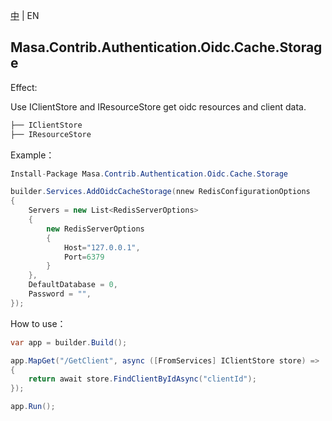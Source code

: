 [中](README.zh-CN.md) | EN

## Masa.Contrib.Authentication.Oidc.Cache.Storage

Effect:

Use IClientStore and IResourceStore get oidc resources and client data.

```c#
├── IClientStore
├── IResourceStore
```

Example：

```C#
Install-Package Masa.Contrib.Authentication.Oidc.Cache.Storage
```

```C#
builder.Services.AddOidcCacheStorage(nnew RedisConfigurationOptions
{
    Servers = new List<RedisServerOptions>
    {
        new RedisServerOptions
        {
            Host="127.0.0.1",
            Port=6379
        }
    },
    DefaultDatabase = 0,
    Password = "",
});
```

How to use：

```c#
var app = builder.Build();

app.MapGet("/GetClient", async ([FromServices] IClientStore store) => 
{
    return await store.FindClientByIdAsync("clientId");
});

app.Run();
```
